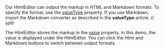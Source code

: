 Our HtmlEditor can output the markup in HTML and Markdown formats. To specify the format, use the [valueType](/Documentation/ApiReference/UI_Components/dxHtmlEditor/Configuration/#valueType) property. If you use Markdown, import the Markdown converter as described in the **valueType** article.
// _split_

The HtmlEditor stores the markup in the [value](/Documentation/ApiReference/UI_Components/dxHtmlEditor/Configuration/#value) property. In this demo, the value is displayed under the HtmlEditor. You can click the Html and Markdown buttons to switch between output formats.

